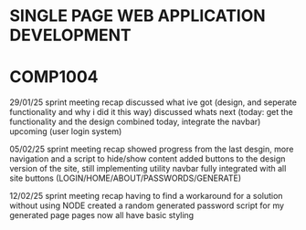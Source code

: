 # SINGLE PAGE WEB APPLICATION DEVELOPMENT

# COMP1004

29/01/25 sprint meeting recap 
discussed what ive got (design, and seperate functionality and why i did it this way)
discussed whats next (today: get the functionality and the design combined today, integrate the navbar)
upcoming (user login system)

05/02/25 sprint meeting recap
showed progress from the last desgin, more navigation and a script to hide/show content
added buttons to the design version of the site, still implementing utility
navbar fully integrated with all site buttons (LOGIN/HOME/ABOUT/PASSWORDS/GENERATE)

12/02/25 sprint meeting recap
having to find a workaround for a solution without using NODE
created a random generated password script for my generated page
pages now all have basic styling
